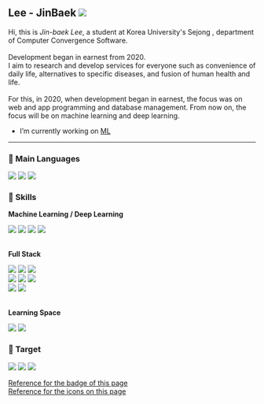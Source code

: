 <h2 align="left">Lee - JinBaek  <a href="https://hits.seeyoufarm.com"><img src="https://hits.seeyoufarm.com/api/count/incr/badge.svg?url=https%3A%2F%2Fgithub.com%2Fgjbae1212%2Fhit-counter"/></a></h2> 

Hi, this is *Jin-baek Lee*, a student at Korea University's Sejong , department of Computer Convergence Software.<br><br>
Development began in earnest from 2020. <br>
I aim to research and develop services for everyone such as convenience of daily life, alternatives to specific diseases, and fusion of human health and life.<br><br>
For this, in 2020, when development began in earnest, the focus was on web and app programming and database management. From now on, the focus will be on machine learning and deep learning.<br>


* I’m currently working on [ML](https://github.com/Jin-Baek/Machine_Learning-python)

--------------------

<h3 align=";left"> 🌱 Main Languages </h3>  
<p align="left">
  <a href=""><img src="https://img.shields.io/badge/Java-007396?style=flat-square&logo=Java&logoColor=white"/></a>
  <a href=""><img src="https://img.shields.io/badge/C++-00599C?style=flat-square&logo=C++&logoColor=white"/></a>
  <a href=""><img src="https://img.shields.io/badge/Python-3776AB?style=flat-square&logo=python&logoColor=white"/></a>
</p>

<h3 align="left"> 🌱 Skills </h3>

<p align="left">
  
  <p> <b>Machine Learning / Deep Learning</b> </p> 
  <a href=""><img src="https://img.shields.io/badge/Numpy-013243?style=flat-square&logo=numpy&logoColor=white"/></a>
  <a href=""><img src="https://img.shields.io/badge/Pandas-150458?style=flat-square&logo=pandas&logoColor=white"/></a>
  <a href=""><img src="https://img.shields.io/badge/Scikit--learn-F7931E?style=flat-square&logo=scikit-learn&logoColor=white"/></a>
  <a href=""><img src="https://img.shields.io/badge/Jupyter-F37626?style=flat-square&logo=Jupyter&logoColor=white"/></a>
  <br><br>
  <p> <b>Full Stack</b> </p>
  <a href=""><img src="https://img.shields.io/badge/HTML5-E34F26?style=flat-square&logo=HTML5&logoColor=white"/></a>
  <a href=""><img src="https://img.shields.io/badge/CSS3-1572B6?style=flat-square&logo=CSS3&logoColor=white"/></a>
  <a href=""><img src="https://img.shields.io/badge/Android--studio-3DDC84?style=flat-square&logo=android studio&logoColor=white"/></a>
  <br>
  <a href=""><img src="https://img.shields.io/badge/Apache Tomcat-F8DC75?style=flat-square&logo=Apache Tomcat&logoColor=white"/></a>
  <a href=""><img src="https://img.shields.io/badge/JSP-007396?style=flat-square&logo=java&logoColor=white"/></a>
  <a href=""><img src="https://img.shields.io/badge/Json-000000?style=flat-square&logo=json&logoColor=white"/></a>
  <br>
  <a href=""><img src="https://img.shields.io/badge/Oracle-F80000?style=flat-square&logo=Oracle&logoColor=white"/></a>
  <a href=""><img src="https://img.shields.io/badge/MySQL-4479A1?style=flat-square&logo=MySQL&logoColor=white"/></a>
  <br><br>
  <p> <b>Learning Space</b> </p>
  <a href=""><img src="https://img.shields.io/badge/YouTube-FF0000?style=flat-square&logo=youtube&logoColor=white"/></a>
  <a href=""><img src="https://img.shields.io/badge/Coursera-0056D2?style=flat-square&logo=Coursera&logoColor=white"/></a>
  
</p>

<h3 align="left"> 🌱 Target </h3>

  <a href=""><img src="https://img.shields.io/badge/TensorFlow-FF6F00?style=flat-square&logo=TensorFlow&logoColor=white"/></a>
  <a href=""><img src="https://img.shields.io/badge/Keras-D00000?style=flat-square&logo=Keras&logoColor=white"/></a>
  <a href=""><img src="https://img.shields.io/badge/Octave-0790C0?style=flat-square&logo=Octave&logoColor=white"/></a>

[Reference for the badge of this page](https://shields.io/)<br>
[Reference for the icons on this page](https://simpleicons.org/)
<!--
**Jin-Baek/Jin-Baek** is a ✨ _special_ ✨ repository because its `README.md` (this file) appears on your GitHub profile.

Here are some ideas to get you started:

- 🔭 I’m currently working on ...
- 🌱 I’m currently learning ...
- 👯 I’m looking to collaborate on ...
- 🤔 I’m looking for help with ...
- 💬 Ask me about ...
- 📫 How to reach me: ...
- 😄 Pronouns: ...
- ⚡ Fun fact: ...
-->

